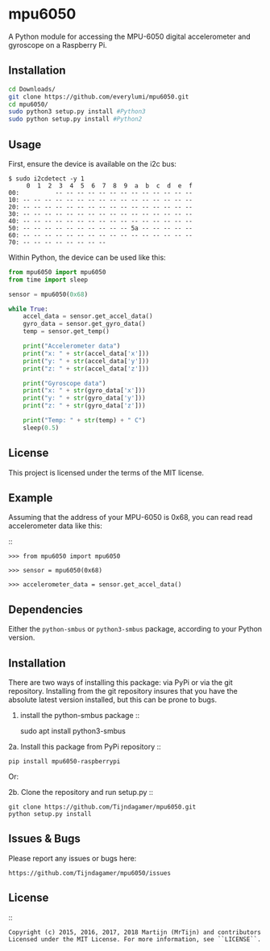 # mpu6050

A Python module for accessing the MPU-6050 digital accelerometer and gyroscope on a Raspberry Pi.


## Installation

```sh
cd Downloads/  
git clone https://github.com/everylumi/mpu6050.git
cd mpu6050/  
sudo python3 setup.py install #Python3  
sudo python setup.py install #Python2
```

## Usage

First, ensure the device is available on the i2c bus:

```
$ sudo i2cdetect -y 1
     0  1  2  3  4  5  6  7  8  9  a  b  c  d  e  f
00:          -- -- -- -- -- -- -- -- -- -- -- -- --
10: -- -- -- -- -- -- -- -- -- -- -- -- -- -- -- --
20: -- -- -- -- -- -- -- -- -- -- -- -- -- -- -- --
30: -- -- -- -- -- -- -- -- -- -- -- -- -- -- -- --
40: -- -- -- -- -- -- -- -- -- -- -- -- -- -- -- --
50: -- -- -- -- -- -- -- -- -- -- 5a -- -- -- -- --
60: -- -- -- -- -- -- -- -- -- -- -- -- -- -- -- --
70: -- -- -- -- -- -- -- --
```

Within Python, the device can be used like this:

```python
from mpu6050 import mpu6050
from time import sleep

sensor = mpu6050(0x68)

while True:
    accel_data = sensor.get_accel_data()
    gyro_data = sensor.get_gyro_data()
    temp = sensor.get_temp()

    print("Accelerometer data")
    print("x: " + str(accel_data['x']))
    print("y: " + str(accel_data['y']))
    print("z: " + str(accel_data['z']))

    print("Gyroscope data")
    print("x: " + str(gyro_data['x']))
    print("y: " + str(gyro_data['y']))
    print("z: " + str(gyro_data['z']))

    print("Temp: " + str(temp) + " C")
    sleep(0.5)
```

## License

This project is licensed under the terms of the MIT license.










Example
-------

Assuming that the address of your MPU-6050 is 0x68, you can read read accelerometer data like this:

::

    >>> from mpu6050 import mpu6050

    >>> sensor = mpu6050(0x68)

    >>> accelerometer_data = sensor.get_accel_data()

Dependencies
------------

Either the ``python-smbus`` or ``python3-smbus`` package, according to your
Python version.

Installation
------------

There are two ways of installing this package: via PyPi or via the git repository.
Installing from the git repository insures that you have the absolute latest
version installed, but this can be prone to bugs.

1. install the python-smbus package
::

    sudo apt install python3-smbus

2a. Install this package from PyPi repository
::

    pip install mpu6050-raspberrypi

Or:

2b. Clone the repository and run setup.py
::
    
    git clone https://github.com/Tijndagamer/mpu6050.git
    python setup.py install

Issues & Bugs
-------------

Please report any issues or bugs here:

    https://github.com/Tijndagamer/mpu6050/issues


License
-------

::

    Copyright (c) 2015, 2016, 2017, 2018 Martijn (MrTijn) and contributors
    Licensed under the MIT License. For more information, see ``LICENSE``.
